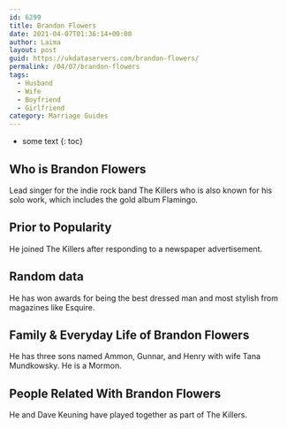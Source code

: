 ```yaml
---
id: 6299
title: Brandon Flowers
date: 2021-04-07T01:36:14+00:00
author: Laima
layout: post
guid: https://ukdataservers.com/brandon-flowers/
permalink: /04/07/brandon-flowers
tags:
  - Husband
  - Wife
  - Boyfriend
  - Girlfriend
category: Marriage Guides
---
```


* some text
{: toc}


## Who is Brandon Flowers
                  
                  
                  
Lead singer for the indie rock band The Killers who is also known for his solo work, which includes the gold album Flamingo.
                  
              
            
              
            
                
                
                
## Prior to Popularity
                  
                  
                  
He joined The Killers after responding to a newspaper advertisement.
                  
              
            
              
            
                
                
                
## Random data
                  
                  
                  
He has won awards for being the best dressed man and most stylish from magazines like Esquire.
                  
              
            
              
            
                
                
                
## Family & Everyday Life of Brandon Flowers
                  
                  
                  
He has three sons named Ammon, Gunnar, and Henry with wife Tana Mundkowsky. He is a Mormon.
                  
              
            
              
            
                
                
                
## People Related With Brandon Flowers
                  
                  
                  
He and Dave Keuning have played together as part of The Killers.
                  
              
            
              
            
                
              
            
              
              
            
            
              
            
          
          
          